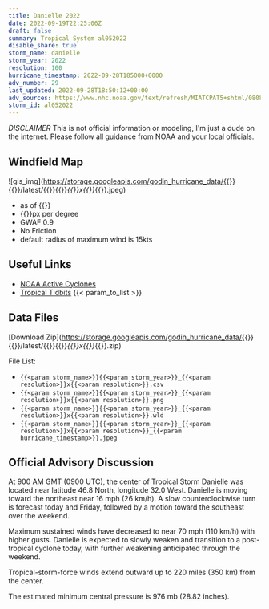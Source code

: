 ```yaml
---
title: Danielle 2022
date: 2022-09-19T22:25:06Z
draft: false
summary: Tropical System al052022
disable_share: true
storm_name: danielle
storm_year: 2022
resolution: 100
hurricane_timestamp: 2022-09-28T185000+0000
adv_number: 29
last_updated: 2022-09-28T18:50:12+00:00
adv_sources: https://www.nhc.noaa.gov/text/refresh/MIATCPAT5+shtml/080835.shtml;https://www.nhc.noaa.gov/refresh/graphics_at5+shtml/083712.shtml?cone
storm_id: al052022
---
```

*DISCLAIMER* This is not official information or modeling, I'm just a dude on the internet.  Please follow all guidance from NOAA and your local officials.

## Windfield Map
![gis_img](https://storage.googleapis.com/godin_hurricane_data/{{<param storm_name>}}{{<param storm_year>}}/latest/{{<param storm_name>}}{{<param storm_year>}}_{{<param resolution>}}x{{<param resolution>}}_{{<param hurricane_timestamp>}}.jpeg)

- as of {{<param last_updated>}}
- {{<param resolution>}}px per degree
- GWAF 0.9
- No Friction
- default radius of maximum wind is 15kts

## Useful Links
- [NOAA Active Cyclones](https://www.nhc.noaa.gov/)
- [Tropical Tidbits](https://www.tropicaltidbits.com/storminfo/)
{{< param_to_list >}}

## Data Files
[Download Zip](https://storage.googleapis.com/godin_hurricane_data/{{<param storm_name>}}{{<param storm_year>}}/latest/{{<param storm_name>}}{{<param storm_year>}}_{{<param resolution>}}x{{<param resolution>}}_{{<param hurricane_timestamp>}}.zip)

File List:
- `{{<param storm_name>}}{{<param storm_year>}}_{{<param resolution>}}x{{<param resolution>}}.csv`
- `{{<param storm_name>}}{{<param storm_year>}}_{{<param resolution>}}x{{<param resolution>}}.png`
- `{{<param storm_name>}}{{<param storm_year>}}_{{<param resolution>}}x{{<param resolution>}}.wld`
- `{{<param storm_name>}}{{<param storm_year>}}_{{<param resolution>}}x{{<param resolution>}}_{{<param hurricane_timestamp>}}.jpeg`


## Official Advisory Discussion
At 900 AM GMT (0900 UTC), the center of Tropical Storm Danielle was 
located near latitude 46.8 North, longitude 32.0 West. Danielle is 
moving toward the northeast near 16 mph (26 km/h).  A slow 
counterclockwise turn is forecast today and Friday, followed by a 
motion toward the southeast over the weekend.
 
Maximum sustained winds have decreased to near 70 mph (110 km/h) 
with higher gusts.  Danielle is expected to slowly weaken and 
transition to a post-tropical cyclone today, with further weakening 
anticipated through the weekend.
 
Tropical-storm-force winds extend outward up to 220 miles (350 km)
from the center.
 
The estimated minimum central pressure is 976 mb (28.82 inches).